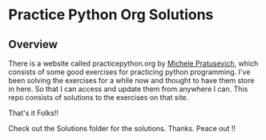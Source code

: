 # Practice Python Org Solutions

## Overview

There is a website called practicepython.org by [Michele Pratusevich](http://www.practicepython.org/about/), which consists of some good
exercises for practicing python programming. I've been solving the exercises for a while now and thought to have them store in here.
So that I can access and update them from anywhere I can. This repo consists of solutions to the exercises on that site.

That's it Folks!!

Check out the Solutions folder for the solutions. Thanks. Peace out !!

